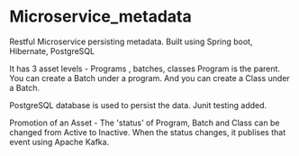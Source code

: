 # Microservice_metadata
Restful Microservice persisting metadata. 
Built using Spring boot, Hibernate, PostgreSQL

It has 3 asset levels - Programs , batches, classes
Program is the parent. You can create a Batch under a program. And you can create a Class under a Batch. 

PostgreSQL database is used to persist the data. 
Junit testing added. 

Promotion of an Asset - The 'status' of Program, Batch and Class can be changed from Active to Inactive. 
When the status changes, it publises that event using Apache Kafka. 






